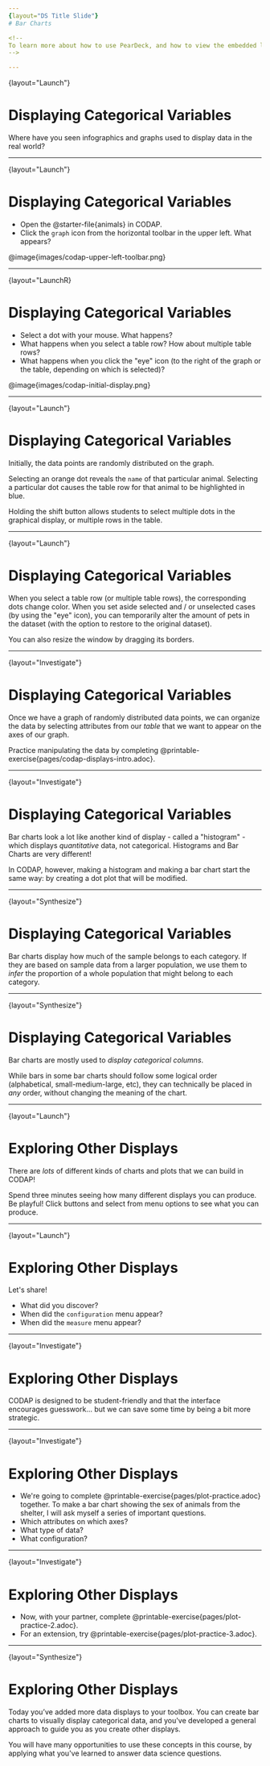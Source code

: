 ```yaml
---
{layout="DS Title Slide"} 
# Bar Charts  

<!--
To learn more about how to use PearDeck, and how to view the embedded links on these slides without going into present mode visit https://help.peardeck.com/en
-->

---
```

{layout="Launch"}
# Displaying Categorical Variables

Where have you seen infographics and graphs used to display data in the real world?

---
{layout="Launch"}
# Displaying Categorical Variables

- Open the @starter-file{animals} in CODAP.
- Click the `graph` icon from the horizontal toolbar in the upper left. What appears?

@image{images/codap-upper-left-toolbar.png}

---
{layout="LaunchR}
# Displaying Categorical Variables

- Select a dot with your mouse. What happens?
- What happens when you select a table row? How about multiple table rows?
- What happens when you click the "eye" icon (to the right of the graph or the table, depending on which is selected)?

@image{images/codap-initial-display.png}

<!--
    If students report that a blank graph appears (rather than a scatter plot), prompt them to whitelist CODAP on their ad-blocker. Ad-blockers do seem to inhibit some of the functionality of CODAP (which will fortunately never advertise to users!).
-->

---
{layout="Launch"}
# Displaying Categorical Variables

Initially, the data points are randomly distributed on the graph. 

Selecting an orange dot reveals the `name` of that particular animal. Selecting a particular dot causes the table row for that animal to be highlighted in blue. 

Holding the shift button allows students to select multiple dots in the graphical display, or multiple rows in the table.


---
{layout="Launch"}
# Displaying Categorical Variables

When you select a table row (or multiple table rows), the corresponding dots change color. When you set aside selected and / or unselected cases (by using the "eye" icon), you can temporarily alter the amount of pets in the dataset (with the option to restore to the original dataset).

You can also resize the window by dragging its borders.

---
{layout="Investigate"}
# Displaying Categorical Variables

Once we have a graph of randomly distributed data points, we can organize the data by selecting attributes from our _table_ that we want to appear on the axes of our graph.

Practice manipulating the data by completing @printable-exercise{pages/codap-displays-intro.adoc}.

<!--
    Remind students that categorical data is used to classify, rather than to measure. Only when data is being treated categorically will students be invited to fuse data points to create a bar chart. Quantitative (or numeric) data must measure or compare; it is subject to the laws of arithmetic.

Optional: To dig deeper into bar charts, have students turn to @opt-printable-exercise{bar-chart-notice.adoc}.

When students make a display of the `sex` of the animals, they will see that some animals are male, some are female and some are hermaphrodites. We use the descriptor _sex_ rather than _gender_ because sex refers to biology, whereas gender refers to identity. Hermaphrodite is the biological term for animals that carry eggs & produce sperm (nearly 1/3 of the non-insect animal species on the planet!). Plants that produce pollen & ovules are also hermaphrodites. While the term was previously used by the medical community to describe intersex people or people who identify as transgender or gender non-binary, it is not biologically accurate. Humans are not able to produce both viable eggs and sperm, so "hermaphrodite" is no longer considered an acceptable term to apply to people.

-->

---
{layout="Investigate"}
# Displaying Categorical Variables

Bar charts look a lot like another kind of display - called a "histogram" - which displays _quantitative_ data, not categorical. Histograms and Bar Charts are very different! 

In CODAP, however, making a histogram and making a bar chart start the same way: by creating a dot plot that will be modified. 


---
{layout="Synthesize"}
# Displaying Categorical Variables

Bar charts display how much of the sample belongs to each category. If they are based on sample data from a larger population, we use them to _infer_ the proportion of a whole population that might belong to each category.


---
{layout="Synthesize"}
# Displaying Categorical Variables

Bar charts are mostly used to _display categorical columns_.

While bars in some bar charts should follow some logical order (alphabetical, small-medium-large, etc), they can technically be placed in _any_ order, without changing the meaning of the chart.

<!--
    Infographics are a powerful tool for communicating information, especially when made by people who actually understand how to connect visuals to data in meaningful ways. @opt-project{infographics.adoc, infographic-rubric.adoc} is an opportunity for students to become more flexible math thinkers while tapping into their creativity. This project can be made on the computer or with pencil and paper. There's also an @link{pages/infographic-rubric.html, Infographics Rubric} to highlight for you and your students what an excellent infographic includes.
-->

--- 
{layout="Launch"}
# Exploring Other Displays

There are _lots_ of different kinds of charts and plots that we can build in CODAP! 

Spend three minutes seeing how many different displays you can produce. Be playful! Click buttons and select from menu options to see what you can produce. 

<!-- 
If students need a bit of encouraging, you might mention that histograms, scatter plots, and linear regressions are possible!
-->

--- 
{layout="Launch"}
# Exploring Other Displays

Let's share!

* What did you discover?
* When did the `configuration` menu appear?
* When did the `measure` menu appear?

<!--
- The `configuration` menu appears when there is another possible configuration of the data - for instance, when dots can be fused into bars - we see this menu.
- The measure menu appears when there is an opportunity to change what is shown _along with_ the points - for instance, connecting lines, a regression line, or a count_.
-->

---
{layout="Investigate"}
# Exploring Other Displays

CODAP is designed to be student-friendly and that the interface encourages guesswork... but we can save some time by being a bit more strategic.

---
{layout="Investigate"}
# Exploring Other Displays

* We're going to complete @printable-exercise{pages/plot-practice.adoc} together. To make a bar chart showing the sex of animals from the shelter, I will ask myself a series of important questions.
* Which attributes on which axes?
* What type of data?
* What configuration?

<!--
* Which attributes on which axes? _Sex belongs on the x-axis._
* What type of data? _Male, female, and hermaphrodite are all categories. The bar chart will display categorical data._
* What configuration? _CODAP initially creates a dot plot of the data. I will need to fuse the dots into bars._
-->

---
{layout="Investigate"}
# Exploring Other Displays

- Now, with your partner, complete @printable-exercise{pages/plot-practice-2.adoc}.
- For an extension, try @printable-exercise{pages/plot-practice-3.adoc}.

<!--
    There are _many_ possible misconceptions about displays that students may encounter here. *But that's ok!* Understanding all those other plots is _not_ a learning goal for this lesson. Rather, the goal is to have them develop some loose familiarity.
-->

---
{layout="Synthesize"}
# Exploring Other Displays

Today you’ve added more data displays to your toolbox. You can create bar charts to visually display categorical data, and you've developed a general approach to guide you as you create other displays.

You will have many opportunities to use these concepts in this course, by applying what you've learned to answer data science questions.

